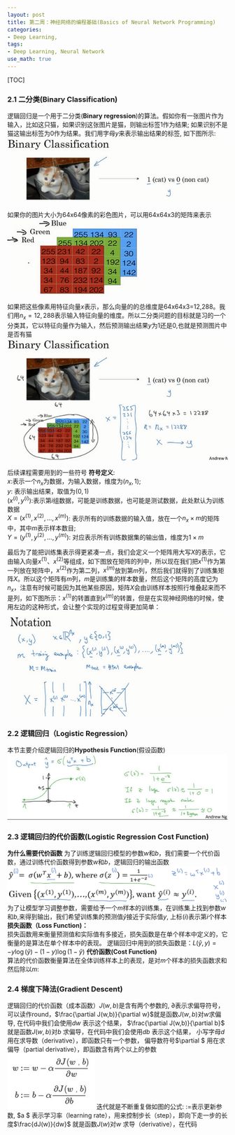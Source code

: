 ```yaml
---
layout: post
title: 第二周：神经网络的编程基础(Basics of Neural Network Programming)
categories:
- Deep Learning, 
tags:
- Deep Learning, Neural Network
use_math: true
---
```

[TOC]
### 2.1 二分类(Binary Classification) 
逻辑回归是一个用于二分类(**Binary regression**)的算法。假如你有一张图片作为输入，比如这只猫，如果识别这张图片是猫，则输出标签1作为结果; 如果识别不是猫这输出标签为0作为结果。我们用字母$y$来表示输出结果的标签, 如下图所示:
 ![](/media/pic2019/deeplearning_Andrew/lesson1/binary_classification_cat.png)

如果你的图片大小为64x64像素的彩色图片，可以用64x64x3的矩阵来表示
![](/media/pic2019/deeplearning_Andrew/lesson1/cat_pixel.png)

如果把这些像素用特征向量$x$表示，那么向量的的总维度是64x64x3=12,288。我们用$n_x=12,288$表示输入特征向量的维度。所以二分类问题的目标就是习的一个分类其，它以特征向量作为输入，然后预测输出结果$y$为1还是0,也就是预测图片中是否有猫
![](/media/pic2019/deeplearning_Andrew/lesson1/binary_classification_cat_cv.png)

后续课程需要用到的一些符号
**符号定义**:  
$x$:表示一个$n_x$为数据，为输入数据，维度为$(n_x, 1)$;  
$y$: 表示输出结果，取值为$(0, 1)$  
$(x^{(i)}, y^{(i)})$:表示第$i$组数据，可能是训练数据，也可能是测试数据，此处默认为训练数据  
$X=(x^{(1)}, x^{(2)},...,x^{(m)})$: 表示所有的训练数据的输入值，放在一个$n_x×m$的矩阵中，其中$m$表示样本数目;  
$Y=(y^{(1)}, y^{(2)},...,y^{(m)})$: 对应表示所有训练数据集的输出值，维度为$1×m$

最后为了能把训练集表示得更紧凑一点，我们会定义一个矩阵用大写$X$的表示，它由输入向量$x^{(1)}$、$x^{(2)}$等组成，如下图放在矩阵的列中，所以现在我们把$x^{(1)}$作为第一列放在矩阵中，$x^{(2)}$作为第二列，$x^{(m)}$放到第$m$列，然后我们就得到了训练集矩阵$X$。所以这个矩阵有$m$列，$m$是训练集的样本数量，然后这个矩阵的高度记为$n_x$，注意有时候可能因为其他某些原因，矩阵$X$会由训练样本按照行堆叠起来而不是列，如下图所示：$x^{(1)}$的转置直到$x^{(m)}$的转置，但是在实现神经网络的时候，使用左边的这种形式，会让整个实现的过程变得更加简单：
![](/media/pic2019/deeplearning_Andrew/lesson1/matrix_note.png)

### 2.2 逻辑回归（Logistic Regression）
本节主要介绍逻辑回归的**Hypothesis Function**(假设函数)
![](/media/pic2019/deeplearning_Andrew/lesson1/sigmoid.png)
### 2.3 逻辑回归的代价函数(Logistic Regression Cost Function)
**为什么需要代价函数**
为了训练逻辑回归模型的参数$w$和$b$，我们需要一个代价函数，通过训练代价函数得到参数$w$和$b$，逻辑回归的输出函数
![](/media/pic2019/deeplearning_Andrew/lesson1/regression_output.png)
为了让模型学习调整参数，需要给予一个$m$样本的训练集，在训练集上找到参数$w$和$b$,来得到输出，我们希望训练集的预测值$\hat{y}$接近于实际值$y$, 上标$(i)$表示第$i$个样本  
**损失函数（Loss Function)：**  
损失函数用来衡量预测值和实际值有多接近，损失函数是在单个样本中定义的，它衡量的是算法在单个样本中的表现。
逻辑回归中用到的损失函数是：$L\left( \hat{y},y \right)=-y\log(\hat{y})-(1-y)\log (1-\hat{y})$
**代价函数(Cost Function)**  
算法的代价函数衡量算法在全体训练样本上的表现，是对$m$个样本的损失函数求和然后除以$m$: 

### 2.4 梯度下降法(Gradient Descent)
逻辑回归的代价函数（成本函数）$J(w,b)$是含有两个参数的, $\partial$表示求偏导符号，可以读作round，$\frac{\partial J(w,b)}{\partial w}$就是函数$J(w,b)$对$w$求偏导, 在代码中我们会使用$dw$ 表示这个结果， $\frac{\partial J(w,b)}{\partial b}$ 就是函数$J(w,b)$对$b$ 求偏导，在代码中我们会使用$db$ 表示这个结果， 小写字母$d$ 用在求导数（derivative），即函数只有一个参数， 偏导数符号$\partial $ 用在求偏导（partial derivative），即函数含有两个以上的参数
![](/media/pic2019/deeplearning_Andrew/lesson1/gd_detail.png)
迭代就是不断重复做如图的公式:
$:=$表示更新参数,
$a $ 表示学习率（learning rate），用来控制步长（step），即向下走一步的长度$\frac{dJ(w)}{dw}$ 就是函数$J(w)$对$w$ 求导（derivative），在代码
